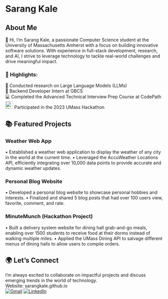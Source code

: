 # Sarang Kale


## About Me
👋 Hi, I’m Sarang Kale, a passionate Computer Science student at the University of Massachusetts Amherst with a focus on building innovative software solutions. With experience in full-stack development, research, and AI, I strive to leverage technology to tackle real-world challenges and drive meaningful impact.

### 🌟 Highlights:
  🔬 Conducted research on Large Language Models (LLMs)  
  🚀 Backend Developer Intern at GBCS  
  💻 Completed the Advanced Technical Interview Prep Course at CodePath
  <br>
  <img src="https://github.com/fuseumass/hackumass-website/blob/main/public/logo-universal.svg" alt="HackUMass Logo" width="24" height="24"> Participated in the 2023 UMass Hackathon


## 📚 Featured Projects
### Weather Web App
• Established a weather web application to display the weather of any city in the world at the current time.
• Leveraged the AccuWeather Locations API, efficiently integrating over 10,000 data points to provide accurate
and dynamic weather updates.
### Personal Blog Website
• Developed a personal blog website to showcase personal hobbies and interests.
• Finalized and shared 5 blog posts that had over 100 users view, favorite, comment, and rate.
### MinuteMunch (Hackathon Project)
• Built a delivery system website for dining hall grab-and-go meals, enabling over 1500 students to receive food
at their dorms instead of walking multiple miles.
• Applied the UMass Dining API to salvage different menus of dining halls to allow users to compile orders.


## 🌍 Let’s Connect
I’m always excited to collaborate on impactful projects and discuss emerging trends in the world of technology.
<br>
Website: sarangkale.github.io
<br>
[![Gmail](https://img.shields.io/badge/-Gmail-D14836?style=flat&logo=Gmail&logoColor=white)](mailto:sarangkale04@gmail.com)
[![LinkedIn](https://img.shields.io/badge/-LinkedIn-blue?style=flat&logo=Linkedin&logoColor=white)](https://www.linkedin.com/in/sarang-kale-783876275/)
